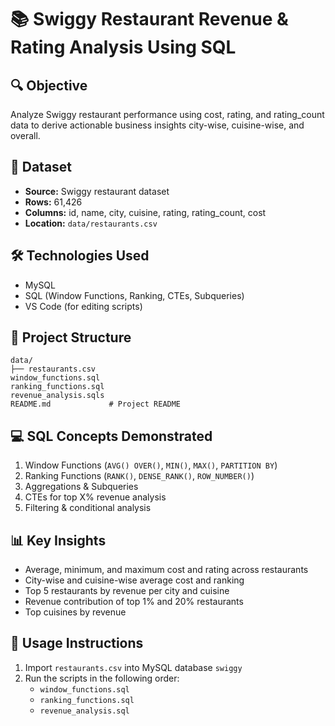 # 📚 Swiggy Restaurant Revenue & Rating Analysis Using SQL

## 🔍 Objective
Analyze Swiggy restaurant performance using cost, rating, and rating_count data to derive actionable business insights city-wise, cuisine-wise, and overall.

## 📑 Dataset
- **Source:** Swiggy restaurant dataset  
- **Rows:** 61,426  
- **Columns:** id, name, city, cuisine, rating, rating_count, cost  
- **Location:** `data/restaurants.csv`

## 🛠️ Technologies Used
- MySQL   
- SQL (Window Functions, Ranking, CTEs, Subqueries)  
- VS Code (for editing scripts)  

## 📂 Project Structure
```
data/
├── restaurants.csv        
window_functions.sql
ranking_functions.sql
revenue_analysis.sqls
README.md             # Project README
```

## 💻 SQL Concepts Demonstrated
1. Window Functions (`AVG() OVER()`, `MIN()`, `MAX()`, `PARTITION BY`)  
2. Ranking Functions (`RANK()`, `DENSE_RANK()`, `ROW_NUMBER()`)  
3. Aggregations & Subqueries  
4. CTEs for top X% revenue analysis  
5. Filtering & conditional analysis  

## 📊 Key Insights
- Average, minimum, and maximum cost and rating across restaurants  
- City-wise and cuisine-wise average cost and ranking  
- Top 5 restaurants by revenue per city and cuisine  
- Revenue contribution of top 1% and 20% restaurants  
- Top cuisines by revenue

## 🚀 Usage Instructions
1. Import `restaurants.csv` into MySQL database `swiggy`  
2. Run the scripts in the following order:
   - `window_functions.sql`  
   - `ranking_functions.sql`  
   - `revenue_analysis.sql`  
